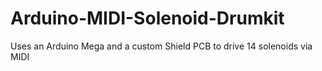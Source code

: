 # Arduino-MIDI-Solenoid-Drumkit
Uses an Arduino Mega and a custom Shield PCB to drive 14 solenoids via MIDI
